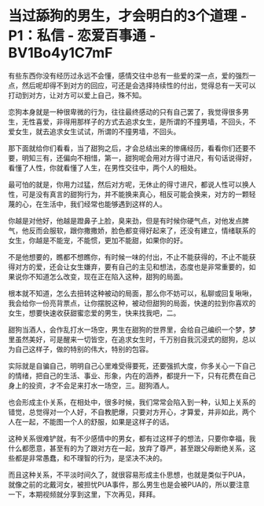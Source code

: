 # 当过舔狗的男生，才会明白的3个道理 - P1：私信 - 恋爱百事通 - BV1Bo4y1C7mF

有些东西你没有经历过永远不会懂，感情交往中总有一些爱的深一点，爱的强烈一点，然后呢却得不到对方的回应，可还是会选择持续性的付出，觉得总有一天可以打动到对方，让对方可以爱上自己，殊不知。

恋狗本身就是一种很卑微的行为，往往最终感动的只有自己罢了，我觉得很多男生，无性喜爱，非得用那样子的方式去追求女生，是所谓的不撞男墙，不回头，不爱女生，就去追求女生试试，所谓的不撞男墙，不回头。

那下面就给你们看看，当了甜狗之后，才会总结出来的惨痛经历，看看你们还要不要，明知三有，还偏向不相惜，第一，甜狗呢会用对方得寸进尺，有句话说得好，看懂了人性，你就看懂了人生，在男性交往中，两个人的相处。

最可怕的就是，你用力过猛，然后对方呢，无休止的得寸进尺，都说人性可以换人性，可是没有真言的甜狗行为，并不能换来真心，相反可能会换来，对方的一颗轻蔑的心，在生活中，我们经常也能够遇到这样的人。

你越是对他好，他越是蹬鼻子上脸，臭来劲，但是有时候你硬气点，对他发点脾气，他反而会服软，跟你撒撒娇，脸色都变得好起来了，还没有建立，情绪联系的女生，你越是不能宠，不能惯，更加不能甜，如果你的好。

不是他想要的，瞧都不想瞧你，有时候一味的付出，不止不能获得的，不止不能获得对方的爱，还会让女生嫌弃，要有自己的主见和想法，态度也是非常重要的，如果说你不知道怎么改变，现在正在陷入这种，甜狗的局面。

根本就不知道，怎么去扭转这种被动的局面，那么你不妨可以，私聊或回复啾啾，我会给你一份亮背票点，让你摆脱这种，被动但甜狗的局面，快速的拉到你喜欢的女生，想要快速收获甜蜜恋爱的男生，快来找我吧，二。

甜狗当酒人，会作乱打水一场空，男生在甜狗的世界里，会给自己编织一个梦，梦里虽然美好，可是醒来一切皆空，在追求女生时，千万别自我沉浸式的甜狗，总以为自己这样子，做的特别的伟大，特别的包容。

实际就是自骗自己，明明自己心里难受得要死，还要强抓大度，你多关心一下自己的情绪，把自己的生活、事业、形象，内在的涵养，都提升一下，只有花费在自己身上的投资，才不会足来打水一场空，三。甜狗酒人。

也会形成主仆关系，在相处中，很多时候，我们常常会陷入到一种，认知上关系的错觉，总觉得对一个人好，不自教肥爆，只要对方开心，才算爱，并非如此，两个人在一起，不能图一个人的舒服，如果是这样子的话。

这种关系很难铲就，有不少感情中的男女，都有过这样子的想法，只要你幸福，我什么都愿意，甚至有的为了跟对方在一起，放弃了尊严，甚至跟父母断绝关系，这些都是非常愚蠢，和不理智的行为，是坚决不决的。

而且这种关系，不平淡时间久了，就很容易形成主仆思想，也就是类似于PUA，就像之前的北戴河女，被担忧PUA事件，那么男生也是会被PUA的，所以要注意一下，本期视频就分享到这里，下次再见，拜拜。


